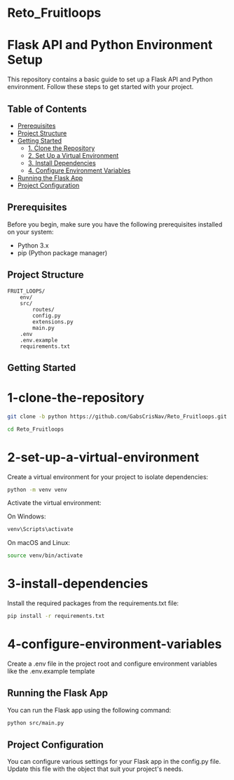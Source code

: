 # Reto_Fruitloops
# Flask API and Python Environment Setup

This repository contains a basic guide to set up a Flask API and Python environment. Follow these steps to get started with your project.

## Table of Contents

- [Prerequisites](#prerequisites)
- [Project Structure](#project-structure)
- [Getting Started](#getting-started)
  - [1. Clone the Repository](#1-clone-the-repository)
  - [2. Set Up a Virtual Environment](#2-set-up-a-virtual-environment)
  - [3. Install Dependencies](#3-install-dependencies)
  - [4. Configure Environment Variables](#4-configure-environment-variables)
- [Running the Flask App](#running-the-flask-app)
- [Project Configuration](#project-configuration)

## Prerequisites

Before you begin, make sure you have the following prerequisites installed on your system:

- Python 3.x
- pip (Python package manager)

## Project Structure

```plaintext
FRUIT_LOOPS/
    env/
    src/
        routes/
        config.py
        extensions.py
        main.py
    .env
    .env.example
    requirements.txt
```

## Getting Started

# 1-clone-the-repository
  ```bash
  git clone -b python https://github.com/GabsCrisNav/Reto_Fruitloops.git

  cd Reto_Fruitloops
  ```

# 2-set-up-a-virtual-environment
  Create a virtual environment for your project to isolate dependencies:
  ```bash
  python -m venv venv
  ```

  Activate the virtual environment:

  On Windows:
  ```bash
  venv\Scripts\activate
  ```

  On macOS and Linux:
  ```bash
  source venv/bin/activate
  ```

# 3-install-dependencies

  Install the required packages from the requirements.txt file:
  ```bash
  pip install -r requirements.txt
  ```

# 4-configure-environment-variables

  Create a .env file in the project root and configure environment variables like the .env.example template

## Running the Flask App

  You can run the Flask app using the following command:
  ```bash
  python src/main.py
  ```

## Project Configuration
  You can configure various settings for your Flask app in the config.py file. Update this file with the object that suit your project's needs.